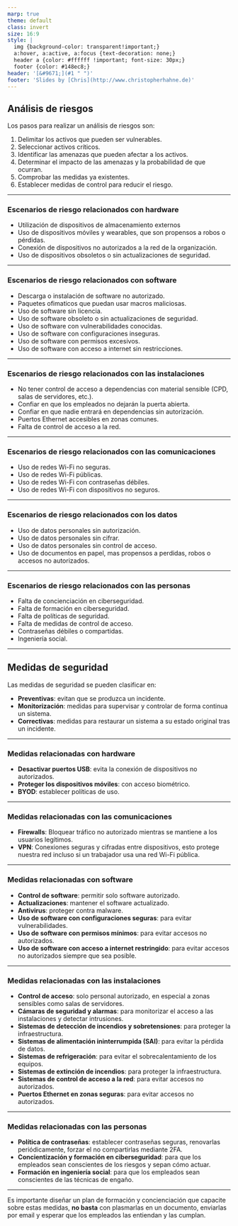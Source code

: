 ```yaml
---
marp: true
theme: default
class: invert
size: 16:9
style: |
  img {background-color: transparent!important;}
  a:hover, a:active, a:focus {text-decoration: none;}
  header a {color: #ffffff !important; font-size: 30px;}
  footer {color: #148ec8;}
header: '[&#9671;](#1 " ")'
footer: 'Slides by [Chris](http://www.christopherhahne.de)'
---
```


## Análisis de riesgos

Los pasos para realizar un análisis de riesgos son:

1. Delimitar los activos que pueden ser vulnerables.
2. Seleccionar activos críticos.
3. Identificar las amenazas que pueden afectar a los activos.
4. Determinar el impacto de las amenazas y la probabilidad de que ocurran.
5. Comprobar las medidas ya existentes.
6. Establecer medidas de control para reducir el riesgo.

---

### Escenarios de riesgo relacionados con hardware

- Utilización de dispositivos de almacenamiento externos
- Uso de dispositivos móviles y wearables, que son propensos a robos o pérdidas.
- Conexión de dispositivos no autorizados a la red de la organización.
- Uso de dispositivos obsoletos o sin actualizaciones de seguridad.

---

### Escenarios de riesgo relacionados con software

- Descarga o instalación de software no autorizado.
- Paquetes ofimaticos que puedan usar macros maliciosas.
- Uso de software sin licencia.
- Uso de software obsoleto o sin actualizaciones de seguridad.
- Uso de software con vulnerabilidades conocidas.
- Uso de software con configuraciones inseguras.
- Uso de software con permisos excesivos.
- Uso de software con acceso a internet sin restricciones.

---

### Escenarios de riesgo relacionados con las instalaciones

- No tener control de acceso a dependencias con material sensible (CPD, salas de servidores, etc.).
- Confiar en que los empleados no dejarán la puerta abierta.
- Confiar en que nadie entrará en dependencias sin autorización.
- Puertos Ethernet accesibles en zonas comunes.
- Falta de control de acceso a la red.

---

### Escenarios de riesgo relacionados con las comunicaciones

- Uso de redes Wi-Fi no seguras.
- Uso de redes Wi-Fi públicas.
- Uso de redes Wi-Fi con contraseñas débiles.
- Uso de redes Wi-Fi con dispositivos no seguros.

---

### Escenarios de riesgo relacionados con los datos

- Uso de datos personales sin autorización.
- Uso de datos personales sin cifrar.
- Uso de datos personales sin control de acceso.
- Uso de documentos en papel, mas propensos a perdidas, robos o accesos no autorizados.

---

### Escenarios de riesgo relacionados con las personas

- Falta de concienciación en ciberseguridad.
- Falta de formación en ciberseguridad.
- Falta de políticas de seguridad.
- Falta de medidas de control de acceso.
- Contraseñas débiles o compartidas.
- Ingeniería social.

---

## Medidas de seguridad

Las medidas de seguridad se pueden clasificar en:

- **Preventivas**: evitan que se produzca un incidente.
- **Monitorización**: medidas para supervisar y controlar de forma continua un sistema.
- **Correctivas**: medidas para restaurar un sistema a su estado original tras un incidente.

---

### Medidas relacionadas con hardware

- **Desactivar puertos USB**: evita la conexión de dispositivos no autorizados.
- **Proteger los dispositivos móviles**: con acceso biométrico.
- **BYOD**: establecer políticas de uso.

---

### Medidas relacionadas con las comunicaciones

- **Firewalls**: Bloquear tráfico no autorizado mientras se mantiene a los usuarios legítimos.
- **VPN**: Conexiones seguras y cifradas entre dispositivos, esto protege nuestra red incluso si un trabajador usa una red Wi-Fi pública.

---

### Medidas relacionadas con software

- **Control de software**: permitir solo software autorizado.
- **Actualizaciones**: mantener el software actualizado.
- **Antivirus**: proteger contra malware.
- **Uso de software con configuraciones seguras**: para evitar vulnerabilidades.
- **Uso de software con permisos mínimos**: para evitar accesos no autorizados.
- **Uso de software con acceso a internet restringido**: para evitar accesos no autorizados siempre que sea posible.

---

### Medidas relacionadas con las instalaciones

- **Control de acceso**: solo personal autorizado, en especial a zonas sensibles como salas de servidores.
- **Cámaras de seguridad y alarmas**: para monitorizar el acceso a las instalaciones y detectar intrusiones.
- **Sistemas de detección de incendios y sobretensiones**: para proteger la infraestructura.
- **Sistemas de alimentación ininterrumpida (SAI)**: para evitar la pérdida de datos.
- **Sistemas de refrigeración**: para evitar el sobrecalentamiento de los equipos.
- **Sistemas de extinción de incendios**: para proteger la infraestructura.
- **Sistemas de control de acceso a la red**: para evitar accesos no autorizados.
- **Puertos Ethernet en zonas seguras**: para evitar accesos no autorizados.

---

### Medidas relacionadas con las personas

- **Política de contraseñas**: establecer contraseñas seguras, renovarlas periódicamente, forzar el no compartirlas mediante 2FA.
- **Concientización y formación en ciberseguridad**: para que los empleados sean conscientes de los riesgos y sepan cómo actuar.
- **Formación en ingeniería social**: para que los empleados sean conscientes de las técnicas de engaño.

---

Es importante diseñar un plan de formación y concienciación que capacite sobre estas medidas, **no basta** con plasmarlas en un documento, enviarlas por email y esperar que los empleados las entiendan y las cumplan.